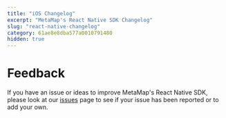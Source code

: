 ```yaml
---
title: "iOS Changelog"
excerpt: "MetaMap's React Native SDK Changelog"
slug: "react-native-changelog"
category: 61ae8e8dba577a0010791480
hidden: true
---
```


# Feedback

If you have an issue or ideas to improve MetaMap's React Native SDK, please look at our [issues](https://github.com/GetMetaMap/metamap-reactnative-plugin/issues) page to see if your issue has been reported or to add your own.

<!-- Note to developers: copy/paste the template below for each version. Delete categories that don't apply the the release

# Version
###### Date
  
#### New Features
* <new feature>

#### Updated Features
* <changes in existing functionality>

#### Deprecated Features
* <soon-to-be removed features>

#### Removed Features
* <removed features>

#### Bug Fixes
* <bug fixes>

#### Security Vulnerabilities
* <known vulnerabilities>
-->
